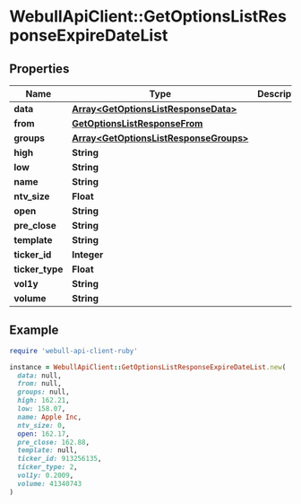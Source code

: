 # WebullApiClient::GetOptionsListResponseExpireDateList

## Properties

| Name | Type | Description | Notes |
| ---- | ---- | ----------- | ----- |
| **data** | [**Array&lt;GetOptionsListResponseData&gt;**](GetOptionsListResponseData.md) |  | [optional] |
| **from** | [**GetOptionsListResponseFrom**](GetOptionsListResponseFrom.md) |  | [optional] |
| **groups** | [**Array&lt;GetOptionsListResponseGroups&gt;**](GetOptionsListResponseGroups.md) |  | [optional] |
| **high** | **String** |  | [optional] |
| **low** | **String** |  | [optional] |
| **name** | **String** |  | [optional] |
| **ntv_size** | **Float** |  | [optional] |
| **open** | **String** |  | [optional] |
| **pre_close** | **String** |  | [optional] |
| **template** | **String** |  | [optional] |
| **ticker_id** | **Integer** |  | [optional] |
| **ticker_type** | **Float** |  | [optional] |
| **vol1y** | **String** |  | [optional] |
| **volume** | **String** |  | [optional] |

## Example

```ruby
require 'webull-api-client-ruby'

instance = WebullApiClient::GetOptionsListResponseExpireDateList.new(
  data: null,
  from: null,
  groups: null,
  high: 162.21,
  low: 158.07,
  name: Apple Inc,
  ntv_size: 0,
  open: 162.17,
  pre_close: 162.88,
  template: null,
  ticker_id: 913256135,
  ticker_type: 2,
  vol1y: 0.2009,
  volume: 41340743
)
```

